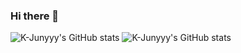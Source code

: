 ### Hi there 👋

![K-Junyyy's GitHub stats](https://github-readme-stats.vercel.app/api?username=bryce0516&show_icons=true&theme=transparent&bg_color=000000)
![K-Junyyy's GitHub stats](https://github-readme-stats.vercel.app/api?username=hyesungpark&show_icons=true&theme=transparent&bg_color=000000)
